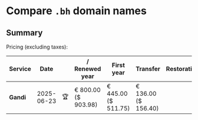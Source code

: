 # Compare `.bh` domain names

## Summary

Pricing (excluding taxes):

| Service | Date |  | / Renewed year | First year | Transfer | Restoration |
|--|--|--|--|--|--|--|
| **Gandi** | 2025-06-23 | 🏆 | € 800.00<br>($ 903.98) | € 445.00<br>($ 511.75) | € 136.00<br>($ 156.40) |  |
